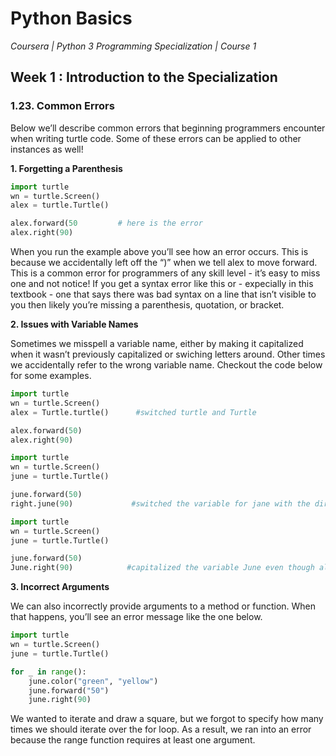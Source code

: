 # Python Basics
*Coursera | Python 3 Programming Specialization | Course 1*

## Week 1 : Introduction to the Specialization
### 1.23. Common Errors
Below we’ll describe common errors that beginning programmers encounter when writing turtle code. Some of these errors can be applied to other instances as well!

**1. Forgetting a Parenthesis**

```python
import turtle
wn = turtle.Screen()
alex = turtle.Turtle()

alex.forward(50			# here is the error
alex.right(90)
```

When you run the example above you’ll see how an error occurs. This is because we accidentally left off the “)” when we tell alex to move forward. This is a common error for programmers of any skill level - it’s easy to miss one and not notice! If you get a syntax error like this or - expecially in this textbook - one that says there was bad syntax on a line that isn’t visible to you then likely you’re missing a parenthesis, quotation, or bracket.


**2. Issues with Variable Names**

Sometimes we misspell a variable name, either by making it capitalized when it wasn’t previously capitalized or swiching letters around. Other times we accidentally refer to the wrong variable name. Checkout the code below for some examples.

```python
import turtle
wn = turtle.Screen()
alex = Turtle.turtle()      #switched turtle and Turtle

alex.forward(50)
alex.right(90)
```

```python
import turtle
wn = turtle.Screen()
june = turtle.Turtle()

june.forward(50)
right.june(90)             #switched the variable for jane with the direction to turn in
```

```python
import turtle
wn = turtle.Screen()
june = turtle.Turtle()

june.forward(50)
June.right(90)            #capitalized the variable June even though all others were lowercase
```

**3. Incorrect Arguments**

We can also incorrectly provide arguments to a method or function. When that happens, you’ll see an error message like the one below.

```python
import turtle
wn = turtle.Screen()
june = turtle.Turtle()

for _ in range():
    june.color("green", "yellow")
    june.forward("50")
    june.right(90)
```

We wanted to iterate and draw a square, but we forgot to specify how many times we should iterate over the for loop. As a result, we ran into an error because the range function requires at least one argument. 
